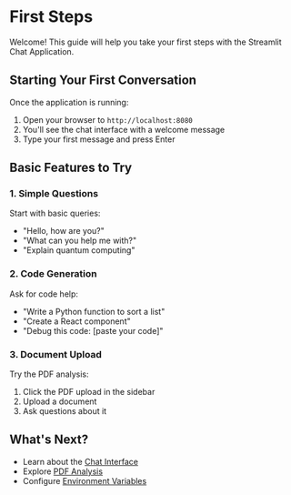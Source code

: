 # First Steps

Welcome! This guide will help you take your first steps with the Streamlit Chat Application.

## Starting Your First Conversation

Once the application is running:

1. Open your browser to `http://localhost:8080`
2. You'll see the chat interface with a welcome message
3. Type your first message and press Enter

## Basic Features to Try

### 1. Simple Questions
Start with basic queries:
- "Hello, how are you?"
- "What can you help me with?"
- "Explain quantum computing"

### 2. Code Generation
Ask for code help:
- "Write a Python function to sort a list"
- "Create a React component"
- "Debug this code: [paste your code]"

### 3. Document Upload
Try the PDF analysis:
1. Click the PDF upload in the sidebar
2. Upload a document
3. Ask questions about it

## What's Next?

- Learn about the [Chat Interface](../user-guide/chat-interface.md)
- Explore [PDF Analysis](../user-guide/pdf-analysis.md)
- Configure [Environment Variables](../configuration/environment.md)
